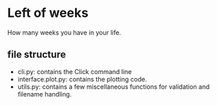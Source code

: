 # Left of weeks

How many weeks you have in your life.

## file structure

- cli.py: contains the Click command line
- interface.plot.py: contains the plotting code.
- utils.py: contains a few miscellaneous functions for validation and filename handling.
